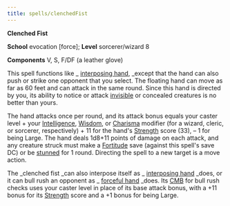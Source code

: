 ```yaml
---
title: spells/clenchedFist
---
```

 **Clenched Fist**

**School** evocation [force]; **Level** sorcerer/wizard 8

**Components** V, S, F/DF (a leather glove)

This spell functions like _ [interposing hand](interposingHand.md#_interposing-hand), _except that the hand can also push or strike one opponent that you select. The floating hand can move as far as 60 feet and can attack in the same round. Since this hand is directed by you, its ability to notice or attack [invisible](../glossary.md#_invisible) or concealed creatures is no better than yours.

The hand attacks once per round, and its attack bonus equals your caster level + your [Intelligence](../gettingStarted.md#_intelligence), [Wisdom](../gettingStarted.md#_wisdom), or [Charisma](../gettingStarted.md#_charisma-new) modifier (for a wizard, cleric, or sorcerer, respectively) + 11 for the hand's [Strength](../gettingStarted.md#_strength) score (33), – 1 for being Large. The hand deals 1d8+11 points of damage on each attack, and any creature struck must make a [Fortitude](../combat.md#_fortitude) save (against this spell's save DC) or be [stunned](../glossary.md#_stunned) for 1 round. Directing the spell to a new target is a move action.

The _clenched fist _can also interpose itself as _ [interposing hand](interposingHand.md#_interposing-hand) _does, or it can bull rush an opponent as _ [forceful hand](forcefulHand.md#_forceful-hand) _does. Its [CMB](../combat.md#_combat-maneuver-bonus) for bull rush checks uses your caster level in place of its base attack bonus, with a +11 bonus for its [Strength](../gettingStarted.md#_strength) score and a +1 bonus for being Large.

